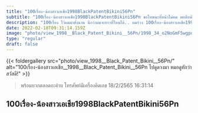 ```yaml
---
title: "100เรื่อง-น้องสาวเอเชีย1998BlackPatentBikini56Pn"
subtitle: "100เรื่อง-น้องสาวเอเชีย1998BlackPatentBikini56Pn ขอโทษนะที่หน้าไม่คม พอดีหน้ากลมแถมจิ้มได้😄"
description: "100เรื่อง ไว้ผมมาตั้งนาน นึกว่าผมจะยาวที่ไหนได้.. ผมร่วง 100เรื่อง-น้องสาวเอเชีย1998BlackPatentBikini56Pn 18/2/2565 16:31:14"
date: 2022-02-18T09:31:14.159Z
image: "photo/view_1998__Black_Patent_Bikini__56Pn/1998_34_o2NoGmF5wgpo4m7URa9t.jpg"
type: "regular"
draft: false
---
```


{{< foldergallery src="photo/view_1998__Black_Patent_Bikini__56Pn/" alt="100เรื่อง-น้องสาวเอเชีย__1998__Black_Patent_Bikini__56Pn ไปดูดวงมา หมอดูทักว่า สวัสดี!" >}}


> พร้อมบวกตลอดอะค้าบ โทรศัพท์มีเครื่องคิดเลข 18/2/2565 16:31:14

## 100เรื่อง-น้องสาวเอเชีย1998BlackPatentBikini56Pn
